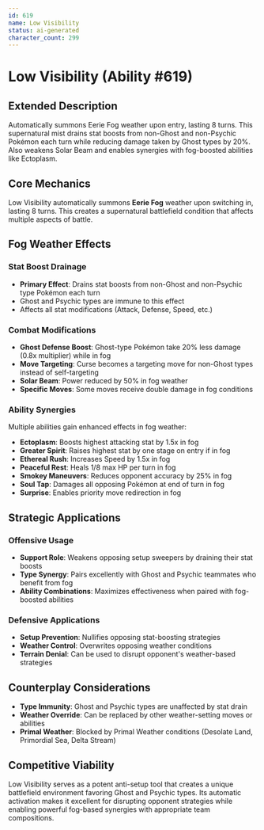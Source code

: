 ```yaml
---
id: 619
name: Low Visibility
status: ai-generated
character_count: 299
---
```


# Low Visibility (Ability #619)

## Extended Description
Automatically summons Eerie Fog weather upon entry, lasting 8 turns. This supernatural mist drains stat boosts from non-Ghost and non-Psychic Pokémon each turn while reducing damage taken by Ghost types by 20%. Also weakens Solar Beam and enables synergies with fog-boosted abilities like Ectoplasm.

## Core Mechanics
Low Visibility automatically summons **Eerie Fog** weather upon switching in, lasting 8 turns. This creates a supernatural battlefield condition that affects multiple aspects of battle.

## Fog Weather Effects

### Stat Boost Drainage
- **Primary Effect**: Drains stat boosts from non-Ghost and non-Psychic type Pokémon each turn
- Ghost and Psychic types are immune to this effect
- Affects all stat modifications (Attack, Defense, Speed, etc.)

### Combat Modifications
- **Ghost Defense Boost**: Ghost-type Pokémon take 20% less damage (0.8x multiplier) while in fog
- **Move Targeting**: Curse becomes a targeting move for non-Ghost types instead of self-targeting
- **Solar Beam**: Power reduced by 50% in fog weather
- **Specific Moves**: Some moves receive double damage in fog conditions

### Ability Synergies
Multiple abilities gain enhanced effects in fog weather:
- **Ectoplasm**: Boosts highest attacking stat by 1.5x in fog
- **Greater Spirit**: Raises highest stat by one stage on entry if in fog
- **Ethereal Rush**: Increases Speed by 1.5x in fog
- **Peaceful Rest**: Heals 1/8 max HP per turn in fog
- **Smokey Maneuvers**: Reduces opponent accuracy by 25% in fog
- **Soul Tap**: Damages all opposing Pokémon at end of turn in fog
- **Surprise**: Enables priority move redirection in fog

## Strategic Applications

### Offensive Usage
- **Support Role**: Weakens opposing setup sweepers by draining their stat boosts
- **Type Synergy**: Pairs excellently with Ghost and Psychic teammates who benefit from fog
- **Ability Combinations**: Maximizes effectiveness when paired with fog-boosted abilities

### Defensive Applications
- **Setup Prevention**: Nullifies opposing stat-boosting strategies
- **Weather Control**: Overwrites opposing weather conditions
- **Terrain Denial**: Can be used to disrupt opponent's weather-based strategies

## Counterplay Considerations
- **Type Immunity**: Ghost and Psychic types are unaffected by stat drain
- **Weather Override**: Can be replaced by other weather-setting moves or abilities
- **Primal Weather**: Blocked by Primal Weather conditions (Desolate Land, Primordial Sea, Delta Stream)

## Competitive Viability
Low Visibility serves as a potent anti-setup tool that creates a unique battlefield environment favoring Ghost and Psychic types. Its automatic activation makes it excellent for disrupting opponent strategies while enabling powerful fog-based synergies with appropriate team compositions.